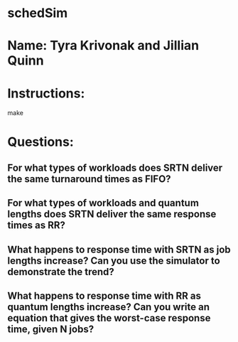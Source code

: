 # schedSim
# Name: Tyra Krivonak and Jillian Quinn

# Instructions: 
make

# Questions:
For what types of workloads does SRTN deliver the same turnaround times as FIFO?
- 
For what types of workloads and quantum lengths does SRTN deliver the same response times as RR?
- 
What happens to response time with SRTN as job lengths increase? Can you use the simulator to demonstrate the trend?
- 
What happens to response time with RR as quantum lengths increase? Can you write an equation that gives the worst-case response time, given N jobs?
- 
